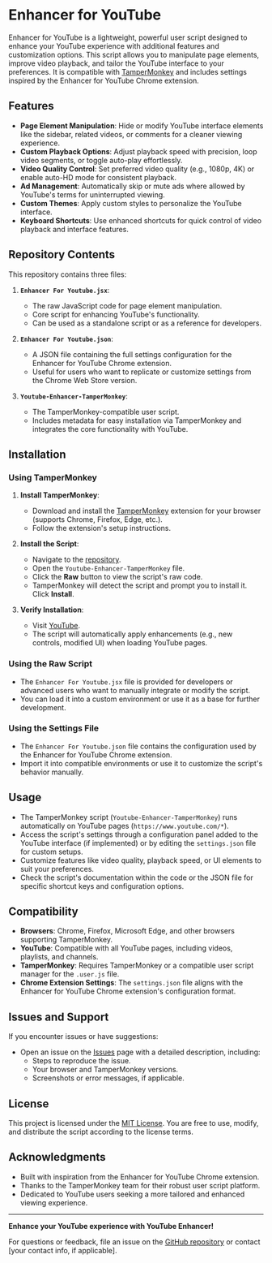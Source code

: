 # Enhancer for YouTube

Enhancer for YouTube is a lightweight, powerful user script designed to enhance your YouTube experience with additional features and customization options. This script allows you to manipulate page elements, improve video playback, and tailor the YouTube interface to your preferences. It is compatible with [TamperMonkey](https://www.tampermonkey.net/) and includes settings inspired by the Enhancer for YouTube Chrome extension.

## Features

- **Page Element Manipulation**: Hide or modify YouTube interface elements like the sidebar, related videos, or comments for a cleaner viewing experience.
- **Custom Playback Options**: Adjust playback speed with precision, loop video segments, or toggle auto-play effortlessly.
- **Video Quality Control**: Set preferred video quality (e.g., 1080p, 4K) or enable auto-HD mode for consistent playback.
- **Ad Management**: Automatically skip or mute ads where allowed by YouTube's terms for uninterrupted viewing.
- **Custom Themes**: Apply custom styles to personalize the YouTube interface.
- **Keyboard Shortcuts**: Use enhanced shortcuts for quick control of video playback and interface features.

## Repository Contents

This repository contains three files:

1. **`Enhancer For Youtube.jsx`**:
   - The raw JavaScript code for page element manipulation.
   - Core script for enhancing YouTube's functionality.
   - Can be used as a standalone script or as a reference for developers.

2. **`Enhancer For Youtube.json`**:
   - A JSON file containing the full settings configuration for the Enhancer for YouTube Chrome extension.
   - Useful for users who want to replicate or customize settings from the Chrome Web Store version.

3. **`Youtube-Enhancer-TamperMonkey`**:
   - The TamperMonkey-compatible user script.
   - Includes metadata for easy installation via TamperMonkey and integrates the core functionality with YouTube.

## Installation

### Using TamperMonkey
1. **Install TamperMonkey**:
   - Download and install the [TamperMonkey](https://www.tampermonkey.net/) extension for your browser (supports Chrome, Firefox, Edge, etc.).
   - Follow the extension's setup instructions.

2. **Install the Script**:
   - Navigate to the [repository](https://github.com/Monard2033/enhancer-for-youtube).
   - Open the `Youtube-Enhancer-TamperMonkey` file.
   - Click the **Raw** button to view the script's raw code.
   - TamperMonkey will detect the script and prompt you to install it. Click **Install**.

3. **Verify Installation**:
   - Visit [YouTube](https://www.youtube.com).
   - The script will automatically apply enhancements (e.g., new controls, modified UI) when loading YouTube pages.

### Using the Raw Script
- The `Enhancer For Youtube.jsx` file is provided for developers or advanced users who want to manually integrate or modify the script.
- You can load it into a custom environment or use it as a base for further development.

### Using the Settings File
- The `Enhancer For Youtube.json` file contains the configuration used by the Enhancer for YouTube Chrome extension.
- Import it into compatible environments or use it to customize the script's behavior manually.

## Usage

- The TamperMonkey script (`Youtube-Enhancer-TamperMonkey`) runs automatically on YouTube pages (`https://www.youtube.com/*`).
- Access the script's settings through a configuration panel added to the YouTube interface (if implemented) or by editing the `settings.json` file for custom setups.
- Customize features like video quality, playback speed, or UI elements to suit your preferences.
- Check the script's documentation within the code or the JSON file for specific shortcut keys and configuration options.

## Compatibility

- **Browsers**: Chrome, Firefox, Microsoft Edge, and other browsers supporting TamperMonkey.
- **YouTube**: Compatible with all YouTube pages, including videos, playlists, and channels.
- **TamperMonkey**: Requires TamperMonkey or a compatible user script manager for the `.user.js` file.
- **Chrome Extension Settings**: The `settings.json` file aligns with the Enhancer for YouTube Chrome extension's configuration format.

## Issues and Support

If you encounter issues or have suggestions:
- Open an issue on the [Issues](https://github.com/Monard2033/enhancer-for-youtube/issues) page with a detailed description, including:
  - Steps to reproduce the issue.
  - Your browser and TamperMonkey versions.
  - Screenshots or error messages, if applicable.

## License

This project is licensed under the [MIT License](LICENSE). You are free to use, modify, and distribute the script according to the license terms.

## Acknowledgments

- Built with inspiration from the Enhancer for YouTube Chrome extension.
- Thanks to the TamperMonkey team for their robust user script platform.
- Dedicated to YouTube users seeking a more tailored and enhanced viewing experience.

---

**Enhance your YouTube experience with YouTube Enhancer!**

For questions or feedback, file an issue on the [GitHub repository](https://github.com/yourusername/enhancer-for-youtube/issues) or contact [your contact info, if applicable].
